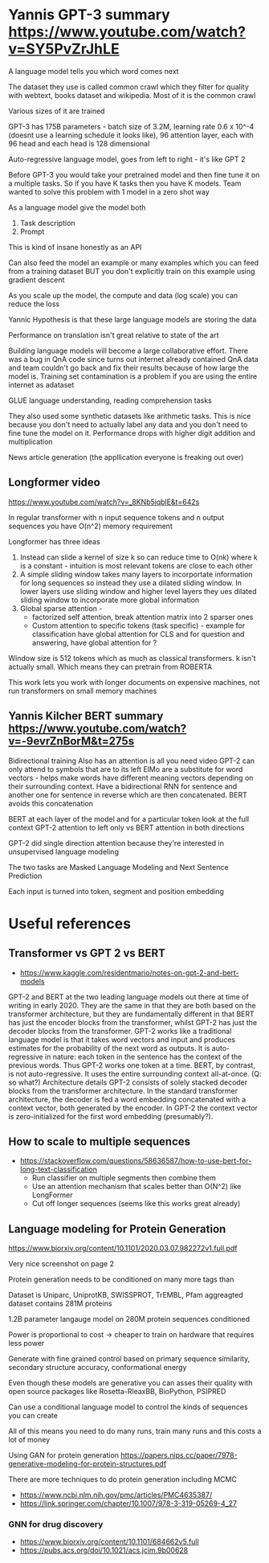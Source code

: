 # Yannis GPT-3 summary https://www.youtube.com/watch?v=SY5PvZrJhLE

A language model tells you which word comes next

The dataset they use is called common crawl which they filter for quality with webtext, books dataset and wikipedia. Most of it is the common crawl

Various sizes of it are trained

GPT-3 has 175B parameters - batch size of 3.2M, learning rate 0.6 x 10^-4 (doesnt use a learning schedule it looks like), 96 attention layer, each with 96 head and each head is 128 dimensional

Auto-regressive language model, goes from left to right - it's like GPT 2

Before GPT-3 you would take your pretrained model and then fine tune it on a multiple tasks. So if you have K tasks then you have K models. Team wanted to solve this problem with 1 model in a zero shot way

As a language model give the model both
1. Task description
2. Prompt

This is kind of insane honestly as an API

Can also feed the model an example or many examples which you can feed from a training dataset BUT you don't explicitly train on this example using gradient descent

As you scale up the model, the compute and data (log scale) you can reduce the loss

Yannic Hypothesis is that these large language models are storing the data

Performance on translation isn't great relative to state of the art 

Building language models will become a large collaborative effort. There was a bug in QnA code since turns out internet already contained QnA data and team couldn't go back and fix their results because of how large the model is. Training set contamination is a problem if you are using the entire internet as adataset

GLUE language understanding, reading comprehension tasks

They also used some synthetic datasets like arithmetic tasks. This is nice because you don't need to actually label any data and you don't need to fine tune the model on it. Performance drops with higher digit addition and multiplication

News article generation (the appllication everyone is freaking out over)

## Longformer video 
https://www.youtube.com/watch?v=_8KNb5iqblE&t=642s

In regular transformer with n input sequence tokens and n output sequences you have O(n^2) memory requirement

Longformer has three ideas
1. Instead can slide a kernel of size k so can reduce time to O(nk) where k is a constant - intuition is most relevant tokens are close to each other
2. A simple sliding window takes many layers to incorportate information for long sequences so instead they use a dilated sliding window. In lower layers use sliding window and higher level layers they ues dilated sliding window to incorporate more global information 
3. Global sparse attention - 
    * factorized self attention, break attention matrix into 2 sparser ones
    * Custom attention to specific tokens (task specific) - example for classification have global attention for CLS and for question and answering, have global attention for ?


Window size is 512 tokens which as much as classical transformers. k isn't actually small. Which means they can pretrain from ROBERTA

This work lets you work with longer documents on expensive machines, not run transformers on small memory machines

## Yannis Kilcher BERT summary https://www.youtube.com/watch?v=-9evrZnBorM&t=275s
Bidirectional training
Also has an attention is all you need video
GPT-2 can only attend to symbols that are to its left
ElMo are a substitute for word vectors - helps make words have different meaning vectors depending on their surrounding context. Have a bidirectional RNN for sentence and another one for sentence in reverse which are then concatenated. BERT avoids this concatenation

BERT at each layer of the model and for a particular token look at the full context
GPT-2 attention to left only vs BERT attention in both directions

GPT-2 did single direction attention because they're interested in unsupervised language modeling

The two tasks are Masked Language Modeling and Next Sentence Prediction

Each input is turned into token, segment and position embedding

# Useful references 

## Transformer vs GPT 2 vs BERT 

* https://www.kaggle.com/residentmario/notes-on-gpt-2-and-bert-models

GPT-2 and BERT at the two leading language models out there at time of writing in early 2020. They are the same in that they are both based on the transformer architecture, but they are fundamentally different in that BERT has just the encoder blocks from the transformer, whilst GPT-2 has just the decoder blocks from the transformer.
GPT-2 works like a traditional language model is that it takes word vectors and input and produces estimates for the probability of the next word as outputs. It is auto-regressive in nature: each token in the sentence has the context of the previous words. Thus GPT-2 works one token at a time. BERT, by contrast, is not auto-regressive. It uses the entire surrounding context all-at-once. (Q: so what?)
Architecture details
GPT-2 consists of solely stacked decoder blocks from the transformer architecture. In the standard transformer architecture, the decoder is fed a word embedding concatenated with a context vector, both generated by the encoder. In GPT-2 the context vector is zero-initialized for the first word embedding (presumably?).


## How to scale to multiple sequences

* https://stackoverflow.com/questions/58636587/how-to-use-bert-for-long-text-classification
    * Run classifier on multiple segments then combine them
    * Use an attention mechanism that scales better than O(N^2) like LongFormer
    * Cut off longer sequences (seems like this works great already)


## Language modeling for Protein Generation
https://www.biorxiv.org/content/10.1101/2020.03.07.982272v1.full.pdf

Very nice screenshot on page 2

Protein generation needs to be conditioned on many more tags than 

Dataset is Uniparc, UniprotKB, SWISSPROT, TrEMBL, Pfam aggreagted dataset contains 281M proteins

1.2B parameter langauge model on 280M protein sequences conditioned 

Power is proportional to cost -> cheaper to train on hardware that requires less power

Generate with fine grained control based on primary sequence similarity, secondary structure accuracy, conformational energy

Even though these models are generative you can asses their quality with open source packages like Rosetta-RleaxBB, BioPython, PSIPRED

Can use a conditional language model to control the kinds of sequences you can create

All of this means you need to do many runs, train many runs and this costs a lot of money

Using GAN for protein generation https://papers.nips.cc/paper/7978-generative-modeling-for-protein-structures.pdf

There are more techniques to do protein  generation including MCMC
* https://www.ncbi.nlm.nih.gov/pmc/articles/PMC4635387/
* https://link.springer.com/chapter/10.1007/978-3-319-05269-4_27

### GNN for drug discovery
* https://www.biorxiv.org/content/10.1101/684662v5.full
* https://pubs.acs.org/doi/10.1021/acs.jcim.9b00628